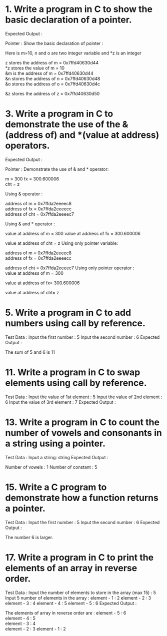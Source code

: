 # 1. Write a program in C to show the basic declaration of a pointer.
Expected Output :

Pointer : Show the basic declaration of pointer :

Here is m=10, n and o are two integer variable and *z is an integer

z stores the address of m  = 0x7ffd40630d44                                                         
*z stores the value of m = 10                                                          
&m is the address of m = 0x7ffd40630d44                                              
&n stores the address of n = 0x7ffd40630d48                                                                  
&o  stores the address of o = 0x7ffd40630d4c

&z stores the address of z = 0x7ffd40630d50 


# 3. Write a program in C to demonstrate the use of the &(address of) and *(value at address) operators.
Expected Output :

Pointer : Demonstrate the use of & and * operator:
           
 m = 300
 fx = 300.600006           
 cht = z
           
Using & operator :  


 address of m = 0x7ffda2eeeec8    
 address of fx = 0x7ffda2eeeecc                                               
 address of cht = 0x7ffda2eeeec7  
                                                                               
Using & and * operator :

value at address of m = 300
value at address of fx = 300.600006
                                  
value at address of cht = z
Using only pointer variable:

 address of m = 0x7ffda2eeeec8    
 address of fx = 0x7ffda2eeeecc

 address of cht = 0x7ffda2eeeec7
Using only pointer operator :                          
value at address of m = 300

value at address of fx= 300.600006

value at address of cht= z

# 5. Write a program in C to add numbers using call by reference.
Test Data :
Input the first number : 5
Input the second number : 6
Expected Output :

The sum of 5 and 6  is 11

# 11. Write a program in C to swap elements using call by reference.
Test Data :
Input the value of 1st element : 5
Input the value of 2nd element : 6
Input the value of 3rd element : 7
Expected Output :

# 13. Write a program in C to count the number of vowels and consonants in a string using a pointer.
Test Data :
Input a string: string
Expected Output :

Number of vowels : 1
Number of constant : 5

# 15. Write a C program to demonstrate how a function returns a pointer.
Test Data :
Input the first number : 5
Input the second number : 6
Expected Output :

 The number 6 is larger. 

 # 17. Write a program in C to print the elements of an array in reverse order.
Test Data :
Input the number of elements to store in the array (max 15) : 5
Input 5 number of elements in the array :
element - 1 : 2
element - 2 : 3
element - 3 : 4
element - 4 : 5
element - 5 : 6
Expected Output :

 The elements of array in reverse order are :
 element - 5 : 6     
 element - 4 : 5     
 element - 3 : 4     
 element - 2 : 3
 element - 1 : 2  